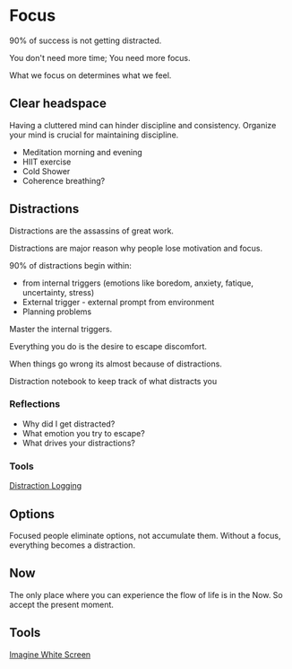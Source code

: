 # Focus

90% of success is not getting distracted.

You don't need more time; You need more focus.

What we focus on determines what we feel.

## Clear headspace

Having a cluttered mind can hinder discipline and consistency. Organize your mind is crucial for maintaining discipline.

- Meditation morning and evening
- HIIT exercise
- Cold Shower
- Coherence breathing?

## Distractions

Distractions are the assassins of great work.

Distractions are major reason why people lose motivation and focus.

90% of distractions begin within:

- from internal triggers (emotions like boredom, anxiety, fatique, uncertainty, stress)
- External trigger - external prompt from environment
- Planning problems

Master the internal triggers.

Everything you do is the desire to escape discomfort.

When things go wrong its almost because of distractions.

Distraction notebook to keep track of what distracts you

### Reflections

- Why did I get distracted?
- What emotion you try to escape?
- What drives your distractions?

### Tools

[Distraction Logging](../Tools/DistractionLogging.md)

## Options

Focused people eliminate options, not accumulate them.
Without a focus, everything becomes a distraction.

## Now

The only place where you can experience the flow of life is in the Now. So accept the present moment.

## Tools

[Imagine White Screen](../Tools/ImagineWhiteScreen.md)
